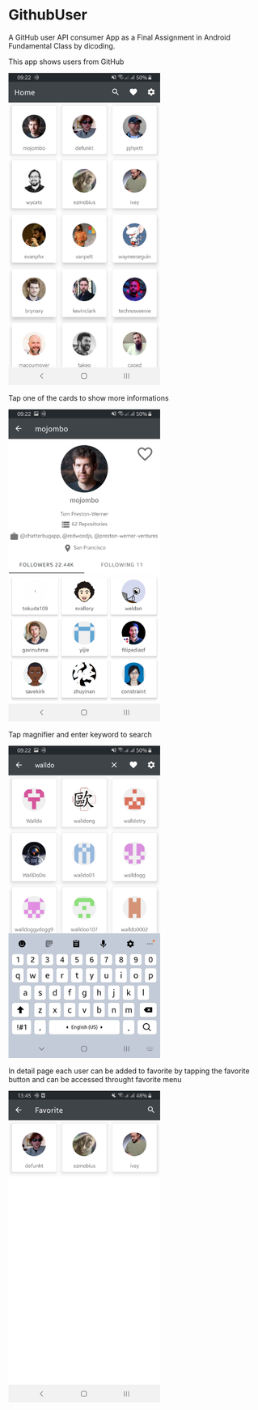 # GithubUser
 A GitHub user API consumer App as a Final Assignment in Android Fundamental Class by dicoding.
 
 This app shows users from GitHub
 
 <img src="images/home.jpg" width=300>
 
 Tap one of the cards to show more informations
 
 <img src="images/user.jpg" width=300>
 
 Tap magnifier and enter keyword to search
 
 <img src="images/search.jpg" width=300>
 
 In detail page each user can be added to favorite by tapping the favorite button and can be accessed throught favorite menu
 
 <img src="images/favorite.jpg" width=300>
